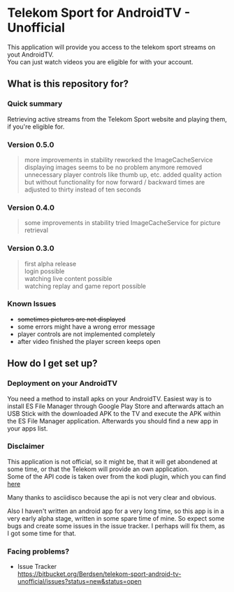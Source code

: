 # Telekom Sport for AndroidTV - Unofficial #

This application will provide you access to the telekom sport streams on yout AndroidTV.  
You can just watch videos you are eligible for with your account. 

## What is this repository for? ##

### Quick summary ###

Retrieving active streams from the Telekom Sport website and playing them, if you're eligible for.

### Version 0.5.0 ###

> more improvements in stability
> reworked the ImageCacheService
> displaying images seems to be no problem anymore
> removed unnecessary player controls like thumb up, etc.
> added quality action but without functionality for now
> forward / backward times are adjusted to thirty instead of ten seconds

### Version 0.4.0 ###

> some improvements in stability
> tried ImageCacheService for picture retrieval

### Version 0.3.0 ###

> first alpha release  
> login possible  
> watching live content possible  
> watching replay and game report possible

### Known Issues ###
* ~~sometimes pictures are not displayed~~
* some errors might have a wrong error message
* player controls are not implemented completely
* after video finished the player screen keeps open

## How do I get set up? ##

### Deployment on your AndroidTV ###

You need a method to install apks on your AndroidTV.
Easiest way is to install ES File Manager through Google Play Store and afterwards attach an USB Stick with the downloaded APK
to the TV and execute the APK within the ES File Manager application.
Afterwards you should find a new app in your apps list.

### Disclaimer ###

This application is not official, so it might be, that it will get abondened at some time, or that the Telekom will provide an own application.  
Some of the API code is taken over from the kodi plugin, which you can find [here](https://github.com/asciidisco/plugin.video.telekom-sport)

Many thanks to asciidisco because the api is not very clear and obvious.

Also I haven't written an android app for a very long time, so this app is in a very early alpha stage, written in some spare time of mine.
So expect some bugs and create some issues in the issue tracker. I perhaps will fix them, as I got some time for that.

### Facing problems? ###

* Issue Tracker  
https://bitbucket.org/Berdsen/telekom-sport-android-tv-unofficial/issues?status=new&status=open

